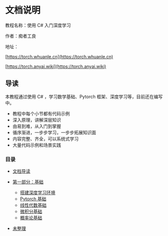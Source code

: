 # 文档说明

教程名称：使用 C# 入门深度学习

作者：痴者工良

地址：

[https://torch.whuanle.cn](https://torch.whuanle.cn)

[https://torch.anyai.wiki](https://torch.anyai.wiki)



## 导读

本教程通过使用 C# ，学习数学基础、Pytorch 框架、深度学习等，目前还在编写中。

- 教程中每个小节都有代码示例
- 深入原理，讲解深层知识
- 由易到难，从入门到掌握
- 循序渐进，一步步学习，一步步拓展知识面
- 内容完整、齐全，可以系统式学习
- 大量代码示例和场景实践



### 目录

* [文档导读](README.md)
* [第一部分：基础](./01.base/01.env.md)
  * [搭建深度学习环境](./01.base/01.env.md)
  * [Pytorch 基础](./01.base/02.base.md)
  * [线性代数基础](./01.base/03.linear.md)
  * [微积分基础](./01.base/04.higher.md)
  * [概率论基础](./01.base/05.odds.md)

* [未整理](other/README.md)

